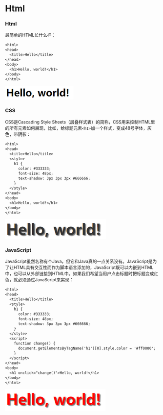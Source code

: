 # Html

### Html

最简单的HTML长什么样：

```markup
<html>
<head>
  <title>Hello</title>
</head>
<body>
  <h1>Hello, world!</h1>
</body>
</html>
```

![](../../.gitbook/assets/image%20%284%29.png)

### CSS

CSS是Cascading Style Sheets（层叠样式表）的简称，CSS用来控制HTML里的所有元素如何展现，比如，给标题元素`<h1>`加一个样式，变成48号字体，灰色，带阴影：

```markup
<html>
<head>
  <title>Hello</title>
  <style>
    h1 {
      color: #333333;
      font-size: 48px;
      text-shadow: 3px 3px 3px #666666;
    }
  </style>
</head>
<body>
  <h1>Hello, world!</h1>
</body>
</html>
```

![](../../.gitbook/assets/image%20%285%29.png)

### JavaScript

JavaScript虽然名称有个Java，但它和Java真的一点关系没有。JavaScript是为了让HTML具有交互性而作为脚本语言添加的，JavaScript既可以内嵌到HTML中，也可以从外部链接到HTML中。如果我们希望当用户点击标题时把标题变成红色，就必须通过JavaScript来实现：

```markup
<html>
<head>
  <title>Hello</title>
  <style>
    h1 {
      color: #333333;
      font-size: 48px;
      text-shadow: 3px 3px 3px #666666;
    }
  </style>
  <script>
    function change() {
      document.getElementsByTagName('h1')[0].style.color = '#ff0000';
    }
  </script>
</head>
<body>
  <h1 onclick="change()">Hello, world!</h1>
</body>
</html>
```

![](../../.gitbook/assets/image.png)

